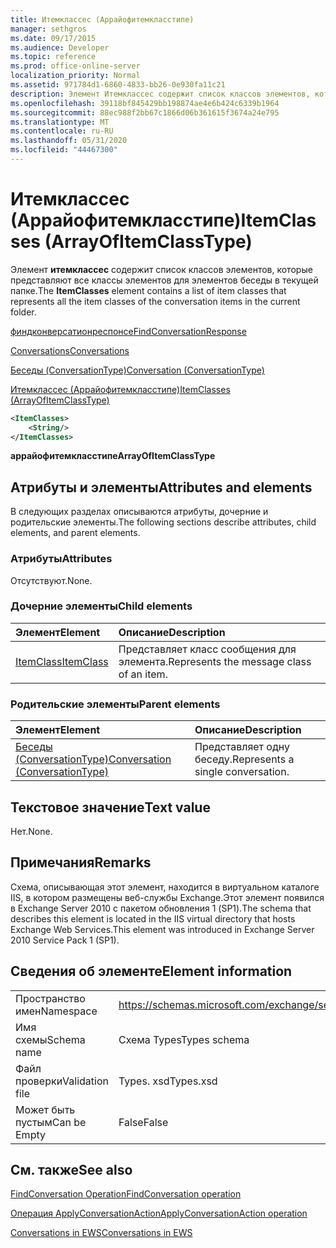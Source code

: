 ```yaml
---
title: Итемклассес (Аррайофитемкласстипе)
manager: sethgros
ms.date: 09/17/2015
ms.audience: Developer
ms.topic: reference
ms.prod: office-online-server
localization_priority: Normal
ms.assetid: 971784d1-6860-4833-bb26-0e930fa11c21
description: Элемент Итемклассес содержит список классов элементов, которые представляют все классы элементов для элементов беседы в текущей папке.
ms.openlocfilehash: 39118bf845429bb198874ae4e6b424c6339b1964
ms.sourcegitcommit: 88ec988f2bb67c1866d06b361615f3674a24e795
ms.translationtype: MT
ms.contentlocale: ru-RU
ms.lasthandoff: 05/31/2020
ms.locfileid: "44467300"
---
```

# <a name="itemclasses-arrayofitemclasstype"></a><span data-ttu-id="02e85-103">Итемклассес (Аррайофитемкласстипе)</span><span class="sxs-lookup"><span data-stu-id="02e85-103">ItemClasses (ArrayOfItemClassType)</span></span>

<span data-ttu-id="02e85-104">Элемент **итемклассес** содержит список классов элементов, которые представляют все классы элементов для элементов беседы в текущей папке.</span><span class="sxs-lookup"><span data-stu-id="02e85-104">The **ItemClasses** element contains a list of item classes that represents all the item classes of the conversation items in the current folder.</span></span> 
  
[<span data-ttu-id="02e85-105">финдконверсатионреспонсе</span><span class="sxs-lookup"><span data-stu-id="02e85-105">FindConversationResponse</span></span>](findconversationresponse.md)
  
[<span data-ttu-id="02e85-106">Conversations</span><span class="sxs-lookup"><span data-stu-id="02e85-106">Conversations</span></span>](conversations-ex15websvcsotherref.md)
  
[<span data-ttu-id="02e85-107">Беседы (ConversationType)</span><span class="sxs-lookup"><span data-stu-id="02e85-107">Conversation (ConversationType)</span></span>](conversation-conversationtype.md)
  
[<span data-ttu-id="02e85-108">Итемклассес (Аррайофитемкласстипе)</span><span class="sxs-lookup"><span data-stu-id="02e85-108">ItemClasses (ArrayOfItemClassType)</span></span>](itemclasses-arrayofitemclasstype.md)
  
```XML
<ItemClasses>
    <String/>
</ItemClasses>
```

 <span data-ttu-id="02e85-109">**аррайофитемкласстипе**</span><span class="sxs-lookup"><span data-stu-id="02e85-109">**ArrayOfItemClassType**</span></span>
## <a name="attributes-and-elements"></a><span data-ttu-id="02e85-110">Атрибуты и элементы</span><span class="sxs-lookup"><span data-stu-id="02e85-110">Attributes and elements</span></span>

<span data-ttu-id="02e85-111">В следующих разделах описываются атрибуты, дочерние и родительские элементы.</span><span class="sxs-lookup"><span data-stu-id="02e85-111">The following sections describe attributes, child elements, and parent elements.</span></span>
  
### <a name="attributes"></a><span data-ttu-id="02e85-112">Атрибуты</span><span class="sxs-lookup"><span data-stu-id="02e85-112">Attributes</span></span>

<span data-ttu-id="02e85-113">Отсутствуют.</span><span class="sxs-lookup"><span data-stu-id="02e85-113">None.</span></span>
  
### <a name="child-elements"></a><span data-ttu-id="02e85-114">Дочерние элементы</span><span class="sxs-lookup"><span data-stu-id="02e85-114">Child elements</span></span>

|<span data-ttu-id="02e85-115">**Элемент**</span><span class="sxs-lookup"><span data-stu-id="02e85-115">**Element**</span></span>|<span data-ttu-id="02e85-116">**Описание**</span><span class="sxs-lookup"><span data-stu-id="02e85-116">**Description**</span></span>|
|:-----|:-----|
|[<span data-ttu-id="02e85-117">ItemClass</span><span class="sxs-lookup"><span data-stu-id="02e85-117">ItemClass</span></span>](itemclass.md) <br/> |<span data-ttu-id="02e85-118">Представляет класс сообщения для элемента.</span><span class="sxs-lookup"><span data-stu-id="02e85-118">Represents the message class of an item.</span></span>  <br/> |
   
### <a name="parent-elements"></a><span data-ttu-id="02e85-119">Родительские элементы</span><span class="sxs-lookup"><span data-stu-id="02e85-119">Parent elements</span></span>

|<span data-ttu-id="02e85-120">**Элемент**</span><span class="sxs-lookup"><span data-stu-id="02e85-120">**Element**</span></span>|<span data-ttu-id="02e85-121">**Описание**</span><span class="sxs-lookup"><span data-stu-id="02e85-121">**Description**</span></span>|
|:-----|:-----|
|[<span data-ttu-id="02e85-122">Беседы (ConversationType)</span><span class="sxs-lookup"><span data-stu-id="02e85-122">Conversation (ConversationType)</span></span>](conversation-conversationtype.md) <br/> |<span data-ttu-id="02e85-123">Представляет одну беседу.</span><span class="sxs-lookup"><span data-stu-id="02e85-123">Represents a single conversation.</span></span>  <br/> |
   
## <a name="text-value"></a><span data-ttu-id="02e85-124">Текстовое значение</span><span class="sxs-lookup"><span data-stu-id="02e85-124">Text value</span></span>

<span data-ttu-id="02e85-125">Нет.</span><span class="sxs-lookup"><span data-stu-id="02e85-125">None.</span></span>
  
## <a name="remarks"></a><span data-ttu-id="02e85-126">Примечания</span><span class="sxs-lookup"><span data-stu-id="02e85-126">Remarks</span></span>

<span data-ttu-id="02e85-127">Схема, описывающая этот элемент, находится в виртуальном каталоге IIS, в котором размещены веб-службы Exchange.Этот элемент появился в Exchange Server 2010 с пакетом обновления 1 (SP1).</span><span class="sxs-lookup"><span data-stu-id="02e85-127">The schema that describes this element is located in the IIS virtual directory that hosts Exchange Web Services.This element was introduced in Exchange Server 2010 Service Pack 1 (SP1).</span></span>
  
## <a name="element-information"></a><span data-ttu-id="02e85-128">Сведения об элементе</span><span class="sxs-lookup"><span data-stu-id="02e85-128">Element information</span></span>

|||
|:-----|:-----|
|<span data-ttu-id="02e85-129">Пространство имен</span><span class="sxs-lookup"><span data-stu-id="02e85-129">Namespace</span></span>  <br/> |https://schemas.microsoft.com/exchange/services/2006/types  <br/> |
|<span data-ttu-id="02e85-130">Имя схемы</span><span class="sxs-lookup"><span data-stu-id="02e85-130">Schema name</span></span>  <br/> |<span data-ttu-id="02e85-131">Схема Types</span><span class="sxs-lookup"><span data-stu-id="02e85-131">Types schema</span></span>  <br/> |
|<span data-ttu-id="02e85-132">Файл проверки</span><span class="sxs-lookup"><span data-stu-id="02e85-132">Validation file</span></span>  <br/> |<span data-ttu-id="02e85-133">Types. xsd</span><span class="sxs-lookup"><span data-stu-id="02e85-133">Types.xsd</span></span>  <br/> |
|<span data-ttu-id="02e85-134">Может быть пустым</span><span class="sxs-lookup"><span data-stu-id="02e85-134">Can be Empty</span></span>  <br/> |<span data-ttu-id="02e85-135">False</span><span class="sxs-lookup"><span data-stu-id="02e85-135">False</span></span>  <br/> |
   
## <a name="see-also"></a><span data-ttu-id="02e85-136">См. также</span><span class="sxs-lookup"><span data-stu-id="02e85-136">See also</span></span>



[<span data-ttu-id="02e85-137">FindConversation Operation</span><span class="sxs-lookup"><span data-stu-id="02e85-137">FindConversation operation</span></span>](findconversation-operation.md)
  
[<span data-ttu-id="02e85-138">Операция ApplyConversationAction</span><span class="sxs-lookup"><span data-stu-id="02e85-138">ApplyConversationAction operation</span></span>](applyconversationaction-operation.md)


[<span data-ttu-id="02e85-139">Conversations in EWS</span><span class="sxs-lookup"><span data-stu-id="02e85-139">Conversations in EWS</span></span>](https://msdn.microsoft.com/library/91e64629-db6c-4c94-9dcb-d386232e8467%28Office.15%29.aspx)

